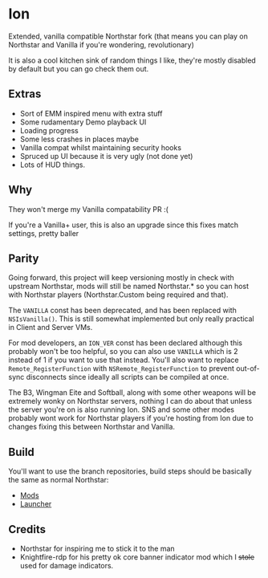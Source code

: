 # Ion

Extended, vanilla compatible Northstar fork (that means you can play on Northstar and Vanilla if you're wondering, revolutionary)

It is also a cool kitchen sink of random things I like, they're mostly disabled by default but you can go check them out.

## Extras
* Sort of EMM inspired menu with extra stuff
* Some rudamentary Demo playback UI
* Loading progress
* Some less crashes in places maybe
* Vanilla compat whilst maintaining security hooks
* Spruced up UI because it is very ugly (not done yet)
* Lots of HUD things.

## Why
They won't merge my Vanilla compatability PR :(

If you're a Vanilla+ user, this is also an upgrade since this fixes match settings, pretty baller

## Parity
Going forward, this project will keep versioning mostly in check with upstream Northstar, mods will still be named Northstar.* so you can host
with Northstar players (Northstar.Custom being required and that).

The `VANILLA` const has been deprecated, and has been replaced with `NSIsVanilla()`. This is still somewhat implemented but only really practical in Client and Server VMs.

For mod developers, an `ION_VER` const has been declared although this probably won't be too helpful, so you can also use `VANILLA` which is 2 instead of 1 if you want to use that instead. You'll also want to replace `Remote_RegisterFunction` with `NSRemote_RegisterFunction` to prevent out-of-sync disconnects since ideally all scripts can be compiled at once.

The B3, Wingman Eite and Softball, along with some other weapons will be extremely wonky on Northstar servers, nothing I can do about that unless the server you're on is also running Ion. SNS and some other modes probably wont work for Northstar players if you're hosting from Ion due to changes fixing this between Northstar and Vanilla.

## Build
You'll want to use the branch repositories, build steps should be basically the same as normal Northstar:
* [Mods](https://github.com/VITALISED/NorthstarMods/tree/ion)
* [Launcher](https://github.com/VITALISED/NorthstarLauncher/tree/ion)

## Credits
* Northstar for inspiring me to stick it to the man
* Knightfire-rdp for his pretty ok core banner indicator mod which I ~~stole~~ used for damage indicators.
